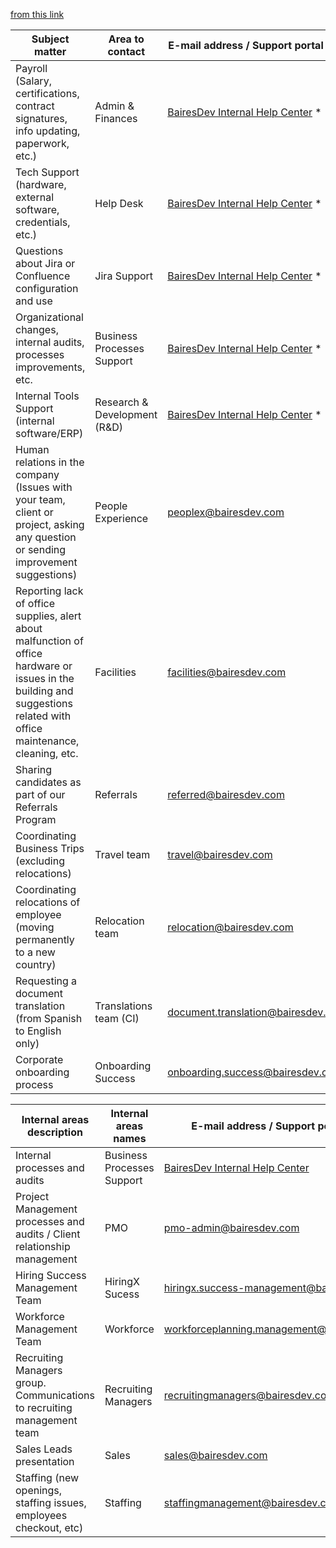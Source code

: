[from this link](https://bairesdev.atlassian.net/servicedesk/customer/article/1024786735)


| **Subject matter**                                                                                                                                                      | **Area to contact**          | **E-mail address / Support portal URL**                                                                                                                         |
| ----------------------------------------------------------------------------------------------------------------------------------------------------------------------- | ---------------------------- | --------------------------------------------------------------------------------------------------------------------------------------------------------------- |
| Payroll (Salary, certifications, contract signatures, info updating, paperwork, etc.)                                                                                   | Admin & Finances             | [BairesDev Internal Help Center](https://bairesdev.atlassian.net/servicedesk/customer/portals "https://bairesdev.atlassian.net/servicedesk/customer/portals") * |
| Tech Support (hardware, external software, credentials, etc.)                                                                                                           | Help Desk                    | [BairesDev Internal Help Center](https://bairesdev.atlassian.net/servicedesk/customer/portals "https://bairesdev.atlassian.net/servicedesk/customer/portals") * |
| Questions about Jira or Confluence configuration and use                                                                                                                | Jira Support                 | [BairesDev Internal Help Center](https://bairesdev.atlassian.net/servicedesk/customer/portals "https://bairesdev.atlassian.net/servicedesk/customer/portals") * |
| Organizational changes, internal audits, processes improvements, etc.                                                                                                   | Business Processes Support   | [BairesDev Internal Help Center](https://bairesdev.atlassian.net/servicedesk/customer/portals "https://bairesdev.atlassian.net/servicedesk/customer/portals") * |
| Internal Tools Support (internal software/ERP)                                                                                                                          | Research & Development (R&D) | [BairesDev Internal Help Center](https://bairesdev.atlassian.net/servicedesk/customer/portals "https://bairesdev.atlassian.net/servicedesk/customer/portals") * |
| Human relations in the company (Issues with your team, client or project, asking any question or sending improvement suggestions)                                       | People Experience            | [peoplex@bairesdev.com](mailto:peoplex@bairesdev.com "mailto:peoplex@bairesdev.com")                                                                            |
| Reporting lack of office supplies, alert about malfunction of office hardware or issues in the building and suggestions related with office maintenance, cleaning, etc. | Facilities                   | [facilities@bairesdev.com](mailto:facilities@bairesdev.com "mailto:facilities@bairesdev.com")                                                                   |
| Sharing candidates as part of our Referrals Program                                                                                                                     | Referrals                    | [referred@bairesdev.com](mailto:referred@bairesdev.com "mailto:referred@bairesdev.com")                                                                         |
| Coordinating Business Trips (excluding relocations)                                                                                                                     | Travel team                  | [travel@bairesdev.com](mailto:travel@bairesdev.com "mailto:travel@bairesdev.com")                                                                               |
| Coordinating relocations of employee (moving permanently to a new country)                                                                                              | Relocation team              | [relocation@bairesdev.com](mailto:relocation@bairesdev.com "mailto:relocation@bairesdev.com")                                                                   |
| Requesting a document translation (from Spanish to English only)                                                                                                        | Translations team (CI)       | [document.translation@bairesdev.com](mailto:document.translation@bairesdev.com "mailto:document.translation@bairesdev.com")                                     |
| Corporate onboarding process                                                                                                                                            | Onboarding Success           | [onboarding.success@bairesdev.com](mailto:trainings@bairesdev.com "mailto:trainings@bairesdev.com")                                                             |

| **Internal areas description**                                           | **Internal areas names**   | **E-mail address / Support portal URL**                                                                                                                           |
| ------------------------------------------------------------------------ | -------------------------- | ----------------------------------------------------------------------------------------------------------------------------------------------------------------- |
| Internal processes and audits                                            | Business Processes Support | [BairesDev Internal Help Center](https://bairesdev.atlassian.net/servicedesk/customer/portal/16 "https://bairesdev.atlassian.net/servicedesk/customer/portal/16") |
| Project Management processes and audits / Client relationship management | PMO                        | [pmo-admin@bairesdev.com](mailto:pmo-admin@bairesdev.com "mailto:pmo-admin@bairesdev.com")                                                                        | 
| Hiring Success Management Team                                           | HiringX Sucess             | [hiringx.success-management@bairesdev.com](mailto:hiringx.success-management@bairesdev.com "mailto:hiringx.success-management@bairesdev.com")                     |
| Workforce Management Team                                                | Workforce                  | [workforceplanning.management@bairesdev.com](mailto:workforceplanning.management@bairesdev.com "mailto:workforceplanning.management@bairesdev.com")               |
| Recruiting Managers group. Communications to recruiting management team  | Recruiting Managers        | [recruitingmanagers@bairesdev.com](mailto:recruitingmanagers@bairesdev.com "mailto:recruitingmanagers@bairesdev.com")                                             |
| Sales Leads presentation                                                 | Sales                      | [sales@bairesdev.com](mailto:sales@bairesdev.com "mailto:sales@bairesdev.com")                                                                                    |
| Staffing (new openings, staffing issues, employees checkout, etc)        | Staffing                   | [staffingmanagement@bairesdev.com](mailto:staffingmanagement@bairesdev.com "mailto:staffingmanagement@bairesdev.com")                                             |